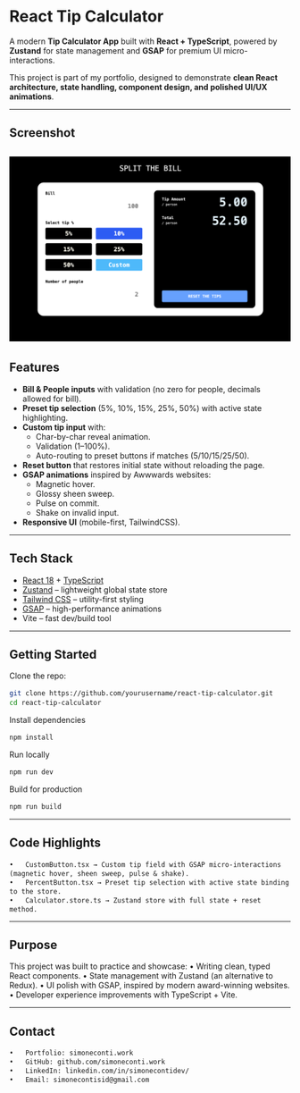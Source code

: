 # React Tip Calculator

A modern **Tip Calculator App** built with **React + TypeScript**, powered by **Zustand** for state management and **GSAP** for premium UI micro-interactions.

This project is part of my portfolio, designed to demonstrate **clean React architecture, state handling, component design, and polished UI/UX animations**.

---

## Screenshot

## ![Tip Calculator Screenshot](app-preview.png)

## Features

- **Bill & People inputs** with validation (no zero for people, decimals allowed for bill).
- **Preset tip selection** (5%, 10%, 15%, 25%, 50%) with active state highlighting.
- **Custom tip input** with:
  - Char-by-char reveal animation.
  - Validation (1–100%).
  - Auto-routing to preset buttons if matches (5/10/15/25/50).
- **Reset button** that restores initial state without reloading the page.
- **GSAP animations** inspired by Awwwards websites:
  - Magnetic hover.
  - Glossy sheen sweep.
  - Pulse on commit.
  - Shake on invalid input.
- **Responsive UI** (mobile-first, TailwindCSS).

---

## Tech Stack

- [React 18](https://react.dev/) + [TypeScript](https://www.typescriptlang.org/)
- [Zustand](https://docs.pmnd.rs/zustand/getting-started/introduction) – lightweight global state store
- [Tailwind CSS](https://tailwindcss.com/) – utility-first styling
- [GSAP](https://greensock.com/gsap/) – high-performance animations
- Vite – fast dev/build tool

---

## Getting Started

Clone the repo:

```bash
git clone https://github.com/yourusername/react-tip-calculator.git
cd react-tip-calculator
```

Install dependencies

```bash
npm install
```

Run locally

```bash
npm run dev
```

Build for production

```bash
npm run build
```

---

## Code Highlights

    •	CustomButton.tsx → Custom tip field with GSAP micro-interactions (magnetic hover, sheen sweep, pulse & shake).
    •	PercentButton.tsx → Preset tip selection with active state binding to the store.
    •	Calculator.store.ts → Zustand store with full state + reset method.

---

## Purpose

This project was built to practice and showcase:
• Writing clean, typed React components.
• State management with Zustand (an alternative to Redux).
• UI polish with GSAP, inspired by modern award-winning websites.
• Developer experience improvements with TypeScript + Vite.

---

## Contact

    •	Portfolio: simoneconti.work
    •	GitHub: github.com/simoneconti.work
    •	LinkedIn: linkedin.com/in/simonecontidev/
    •	Email: simonecontisid@gmail.com
